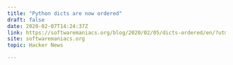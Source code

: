 ```yaml
---
title: "Python dicts are now ordered"
draft: false
date: 2020-02-07T14:24:37Z
link: https://softwaremaniacs.org/blog/2020/02/05/dicts-ordered/en/?utm_medium=RSS&utm_source=hune
site: softwaremaniacs.org
topic: Hacker News  

---
```

